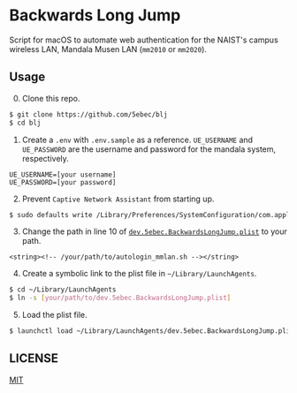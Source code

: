# Backwards Long Jump

Script for macOS to automate web authentication for the NAIST's campus wireless LAN, Mandala Musen LAN (`mm2010` or `mm2020`).

## Usage

0. Clone this repo.
```sh
$ git clone https://github.com/5ebec/blj
$ cd blj
```

1. Create a `.env` with `.env.sample` as a reference.
`UE_USERNAME` and `UE_PASSWORD` are the username and password for the mandala system, respectively.
```txt:.env
UE_USERNAME=[your username]
UE_PASSWORD=[your password]
```

2. Prevent `Captive Network Assistant` from starting up.
```sh
$ sudo defaults write /Library/Preferences/SystemConfiguration/com.apple.captive.control Active -boolean false
```

3. Change the path in line 10 of [`dev.5ebec.BackwardsLongJump.plist`](./dev.5ebec.BackwardsLongJump.plist) to your path.
```xml:dev.5ebec.BackwardsLongJump.plist
<string><!-- /your/path/to/autologin_mmlan.sh --></string>
```

4. Create a symbolic link to the plist file in `~/Library/LaunchAgents`.
```sh
$ cd ~/Library/LaunchAgents
$ ln -s [your/path/to/dev.5ebec.BackwardsLongJump.plist]
```

5. Load the plist file.
```sh
$ launchctl load ~/Library/LaunchAgents/dev.5ebec.BackwardsLongJump.plist
```

## LICENSE
[MIT](./LICENSE)
